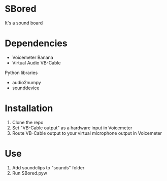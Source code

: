 # SBored
  It's a sound board  

# Dependencies
  - Voicemeter Banana  
  - Virtual Audio VB-Cable
  
  Python libraries  
  - audio2numpy
  - sounddevice

# Installation
  1. Clone the repo  
  2. Set "VB-Cable output" as a hardware input in Voicemeter  
  3. Route VB-Cable output to your virtual microphone output in Voicemeter

# Use
  1. Add soundclips to "sounds" folder  
  2. Run SBored.pyw  
